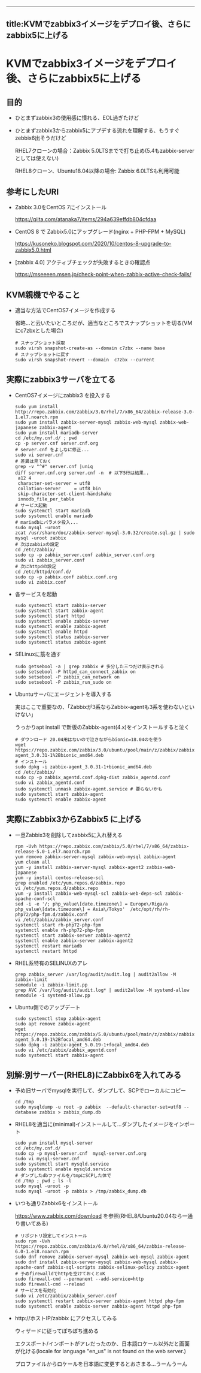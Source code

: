 
---
title:KVMでzabbix3イメージをデプロイ後、さらにzabbix5に上げる
---
# KVMでzabbix3イメージをデプロイ後、さらにzabbix5に上げる

## 目的

- ひとまずzabbix3の使用感に慣れる、EOL過ぎたけど
- ひとまずzabbix3からzabbix5にアプデする流れを理解する、もうすぐzebbix6出そうだけど

  RHEL7クローンの場合：Zabbix 5.0LTSまでで打ち止め(5.4もzabbix-serverとしては使えない)

  RHEL8クローン、Ubuntu18.04以降の場合: Zabbix 6.0LTSも利用可能

## 参考にしたURI

- Zabbix 3.0をCentOS 7にインストール

  https://qiita.com/atanaka7/items/294a639effdb804cfdaa

- CentOS 8 で Zabbix5.0にアップグレード(nginx + PHP-FPM + MySQL)

  https://kusoneko.blogspot.com/2020/10/centos-8-upgrade-to-zabbix5.0.html

- [zabbix 4.0] アクティブチェックが失敗するときの確認点
  
  https://mseeeen.msen.jp/check-point-when-zabbix-active-check-fails/


## KVM親機でやること

- 適当な方法でCentOS7イメージを作成する

  省略...と云いたいところだが、適当なところでスナップショットを切る(VMにc7zbxとした場合)

  ```
  # スナップショット採取
  sudo virsh snapshot-create-as --domain c7zbx --name base
  # スナップショットに戻す
  sudo virsh snapshot-revert --domain  c7zbx --current
  ```

## 実際にzabbix3サーバを立てる

- CentOS7イメージにzabbix3 を投入する
  ```
  sudo yum install http://repo.zabbix.com/zabbix/3.0/rhel/7/x86_64/zabbix-release-3.0-1.el7.noarch.rpm
  sudo yum install zabbix-server-mysql zabbix-web-mysql zabbix-web-japanese zabbix-agent
  sudo yum install mariadb-server
  cd /etc/my.cnf.d/ ; pwd
  cp -p server.cnf server.cnf.org
  # server.cnf をよしなに修正...
  sudo vi server.cnf
  # 差異は見ておく
  grep -v "^#" server.cnf |uniq
  diff server.cnf.org server.cnf -n  # 以下5行は結果..
   a12 4
   character-set-server = utf8
   collation-server     = utf8_bin
   skip-character-set-client-handshake
   innodb_file_per_table
  # サービス起動
  sudo systemctl start mariadb
  sudo systemctl enable mariadb
  # mariadbにパラメタ投入...
  sudo mysql -uroot
  zcat /usr/share/doc/zabbix-server-mysql-3.0.32/create.sql.gz | sudo mysql -uroot zabbix
  # 次はzabbixの設定
  cd /etc/zabbix/
  sudo cp -p zabbix_server.conf zabbix_server.conf.org
  sudo vi zabbix_server.conf
  # 次にhttpdの設定
  cd /etc/httpd/conf.d/
  sudo cp -p zabbix.conf zabbix.conf.org
  sudo vi zabbix.conf
  ```
 - 各サービスを起動
   ```
   sudo systemctl start zabbix-server
   sudo systemctl start zabbix-agent
   sudo systemctl start httpd
   sudo systemctl enable zabbix-server
   sudo systemctl enable zabbix-agent
   sudo systemctl enable httpd
   sudo systemctl status zabbix-server
   sudo systemctl status zabbix-agent
   ```
- SELinuxに筋を通す
  ```
  sudo getsebool -a | grep zabbix # 多分した三つだけ表示される
  sudo setsebool -P httpd_can_connect_zabbix on
  sudo setsebool -P zabbix_can_network on
  sudo setsebool -P zabbix_run_sudo on
  ```

- Ubuntuサーバにエージェントを導入する
  
  実はここで重要なの、「Zabbixが3系ならZabbix-agentも3系を使わないといけない」

  うっかりapt install で新版のZabbix-agent(4.x)をインストールすると泣く
  ```
  # ダウンロード 20.04用はないので泣きながらbionic=18.04のを使う
  wget https://repo.zabbix.com/zabbix/3.0/ubuntu/pool/main/z/zabbix/zabbix-agent_3.0.31-1%2Bbionic_amd64.deb
  # インストール
  sudo dpkg -i zabbix-agent_3.0.31-1+bionic_amd64.deb
  cd /etc/zabbix/
  sudo cp -p zabbix_agentd.conf.dpkg-dist zabbix_agentd.conf
  sudo vi zabbix_agentd.conf
  sudo systemctl unmask zabbix-agent.service # 要らないかも
  sudo systemctl start zabbix-agent
  sudo systemctl enable zabbix-agent
  ```


## 実際にZabbix3からZabbix5 に上げる

- 一旦Zabbix3を削除してzabbix5に入れ替える
  ```
  rpm -Uvh https://repo.zabbix.com/zabbix/5.0/rhel/7/x86_64/zabbix-release-5.0-1.el7.noarch.rpm
  yum remove zabbix-server-mysql zabbix-web-mysql zabbix-agent
  yum clean all
  yum -y install zabbix-server-mysql zabbix-agent2 zabbix-web-japanese
  yum -y install centos-release-scl
  grep enabled /etc/yum.repos.d/zabbix.repo
  vi /etc/yum.repos.d/zabbix.repo
  yum -y install zabbix-web-mysql-scl zabbix-web-deps-scl zabbix-apache-conf-scl
  sed -i -e '/; php_value\[date.timezone\] = Europe\/Riga/a php_value\[date.timezone\] = Asia\/Tokyo'  /etc/opt/rh/rh-php72/php-fpm.d/zabbix.conf
  vi /etc/zabbix/zabbix_server.conf
  systemctl start rh-php72-php-fpm
  systemctl enable rh-php72-php-fpm
  systemctl start zabbix-server zabbix-agent2
  systemctl enable zabbix-server zabbix-agent2
  systemctl restart mariadb
  systemctl restart httpd
  ```
 
- RHEL系特有のSELINUXのアレ
  ```
  grep zabbix_server /var/log/audit/audit.log | audit2allow -M zabbix-limit
  semodule -i zabbix-limit.pp
  grep AVC /var/log/audit/audit.log* | audit2allow -M systemd-allow
  semodule -i systemd-allow.pp
  ```

- Ubuntu側でのアップデート
  ```
  sudo systemctl stop zabbix-agent
  sudo apt remove zabbix-agent
  wget https://repo.zabbix.com/zabbix/5.0/ubuntu/pool/main/z/zabbix/zabbix-agent_5.0.19-1%2Bfocal_amd64.deb
  sudo dpkg -i zabbix-agent_5.0.19-1+focal_amd64.deb
  sudo vi /etc/zabbix/zabbix_agentd.conf
  sudo systemctl start zabbix-agent
  ```  
  
## 別解:別サーバー(RHEL8)にZabbix6を入れてみる

- 予め旧サーバでmysqlを実行して、ダンプして、SCPでローカルにコピー
  ```
  cd /tmp
  sudo mysqldump -u root -p zabbix  --default-character-set=utf8 --database zabbix > zabbix_dump.db
  ```
- RHEL8を適当に(minimal)インストールして...ダンプしたイメージをインポート
  ```
  sudo yum install mysql-server
  cd /etc/my.cnf.d/
  sudo cp -p mysql-server.cnf  mysql-server.cnf.org
  sudo vi mysql-server.cnf
  sudo systemctl start mysqld.service
  sudo systemctl enable mysqld.service
  # ダンプしたdbファイルを/tmpにSCPした体で
  cd /tmp ; pwd ; ls -l 
  sudo mysql -uroot -p
  sudo mysql -uroot -p zabbix > /tmp/zabbix_dump.db
  ```
- いつも通りZabbix6をインストール
  
  https://www.zabbix.com/download を参照(RHEL8/Ubuntu20.04なら一通り書いてある)
  ```
  # リポジトリ設定してインストール
  sudo rpm -Uvh https://repo.zabbix.com/zabbix/6.0/rhel/8/x86_64/zabbix-release-6.0-1.el8.noarch.rpm
  sudo dnf remove zabbix-server-mysql zabbix-web-mysql zabbix-agent
  sudo dnf install zabbix-server-mysql zabbix-web-mysql zabbix-apache-conf zabbix-sql-scripts zabbix-selinux-policy zabbix-agent
  # 予めfirewalldでhttpを空けておくとoK
  sudo firewall-cmd --permanent --add-service=http
  sudo firewall-cmd --reload
  # サービスを有効化
  sudo vi /etc/zabbix/zabbix_server.conf
  sudo systemctl restart zabbix-server zabbix-agent httpd php-fpm
  sudo systemctl enable zabbix-server zabbix-agent httpd php-fpm
  ```
- http://ホストIP/zabbix にアクセスしてみる
  
  ウィザードに従ってぽちぽち進める

  エクスポート/インポートがアレだったのか、日本語ロケール以外だと画面が化ける(locale for language "en_us" is not found on the web server.)

  プロファイルからロケールを日本語に変更するとおさまる...うーんうーん
  



